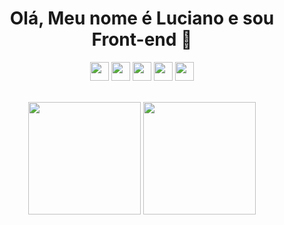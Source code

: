 <div align="center" >

# Olá, Meu nome é Luciano e sou Front-end 🤙

<div style="Display: inline_block">

  <img height="30rem" src="https://img.shields.io/badge/HTML5-E34F26?style=for-the-badge&logo=html5&logoColor=white" />
  <img height="30rem" src="https://img.shields.io/badge/CSS3-1572B6?style=for-the-badge&logo=css3&logoColor=white" />
  <img height="30rem" src="https://img.shields.io/badge/JavaScript-323330?style=for-the-badge&logo=javascript&logoColor=F7DF1E" />
  <img height="30rem" src="https://img.shields.io/badge/React-20232A?style=for-the-badge&logo=react&logoColor=61DAFB" />  
  <img height="30rem" src="https://img.shields.io/badge/Sass-CC6699?style=for-the-badge&logo=sass&logoColor=white" />

</div><br/>

<div>

  <img height="180em" src="https://github-readme-stats.vercel.app/api?username=RithonBR&theme=dracula&show_icons=true&hide_border=false&count_private=true" />  <img height="180em" src="https://github-readme-stats.vercel.app/api/top-langs/?username=RithonBR&theme=dracula&show_icons=true&hide_border=false&layout=compact" />


</div>

<div>
